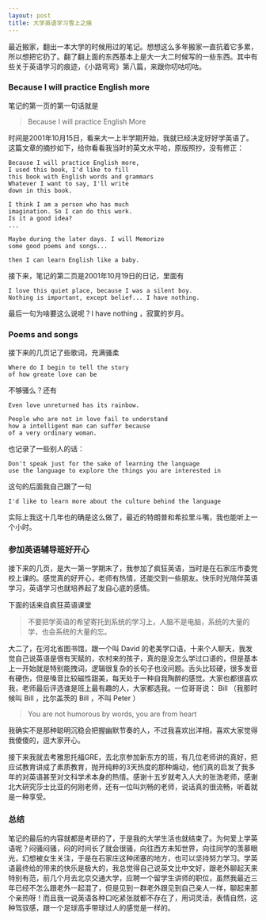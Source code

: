 ```yaml
---
layout: post
title: 大学英语学习雪上之痕
---
```


最近搬家，翻出一本大学的时候用过的笔记。想想这么多年搬家一直抗着它多累，所以想把它扔了。翻了翻上面的东西基本上是大一大二时候写的一些东西。其中有些关于英语学习的痕迹，《小路弯弯》第八篇，来跟你叨咕叨咕。



### Because I will practice English more

笔记的第一页的第一句话就是

> Because I will practice English More

时间是2001年10月15日，看来大一上半学期开始，我就已经决定好好学英语了。这篇文章的摘抄如下，给你看看我当时的英文水平哈，原版照抄，没有修正：

```
Because I will practice English more,
I used this book, I'd like to fill
this book with English words and grammars
Whatever I want to say, I'll write
down in this book.

I think I am a person who has much
imagination. So I can do this work.
Is it a good idea?
...

Maybe during the later days. I will Memorize
some good poems and songs...

then I can learn English like a baby.
```

接下来，笔记的第二页是2001年10月19日的日记，里面有

```
I love this quiet place, because I was a silent boy.
Nothing is important, except belief... I have nothing.
```

最后一句为啥要这么说呢？I have nothing ，寂寞的岁月。

### Poems and songs

接下来的几页记了些歌词，充满骚柔

```
Where do I begin to tell the story
of how greate love can be
```

不够骚么？还有

```
Even love unreturned has its rainbow.

People who are not in love fail to understand
how a intelligent man can suffer because
of a very ordinary woman.
```

也记录了一些别人的话：

```
Don't speak just for the sake of learning the language
use the language to explore the things you are interested in
```

这句的后面我自己跟了一句

```
I'd like to learn more about the culture behind the language
```

实际上我这十几年也的确是这么做了，最近的特朗普和希拉里斗嘴，我也能听上一个小时。


### 参加英语辅导班好开心

接下来的几页，是大一第一学期末了，我参加了疯狂英语，当时是在石家庄市委党校上课的。感觉真的好开心，老师有热情，还能交到一些朋友。快乐时光陪伴英语学习，英语学习也就培养起了发自心底的感情。

下面的话来自疯狂英语课堂

>不要把学英语的希望寄托到系统的学习上，人脑不是电脑，系统的大量的学，也会系统的大量的忘。


大二了，在河北省图书馆，跟一个叫 David 的老美学口语，十来个人聊天，我发觉自己说英语是很有天赋的，农村来的孩子，真的是没怎么学过口语的，但是基本上一开始就是特别能拽词，逻辑很复杂的长句子也没问题。舌头比较硬，很多发音有硬伤，但是嗓音比较磁性甜美，每天处于一种自我陶醉的感觉。大家也都很喜欢我，老师最后评选谁是班上最有趣的人，大家都选我。一位哥哥说： Bill （我那时候叫 Bill ，比尔盖茨的 Bill ，不叫 Peter ）

>You are not humorous by words, you are from heart

我确实不是那种聪明沉稳会把握幽默节奏的人，不过我喜欢出洋相，喜欢大家觉得我傻傻的，逗大家开心。

接下来我就去考雅思托福GRE，去北京参加新东方的班，有几位老师讲的真好，把应试教育讲成了素质教育，抛开纯粹的3天热度的那种煽动，他们真的启发了我多年的对英语甚至对文科学术本身的热情。感谢十五岁就考入人大的张浩老师，感谢北大研究莎士比亚的何刚老师，还有一位叫刘畅的老师，说话真的很流畅，听着就是一种享受。

### 总结

笔记的最后的内容就都是考研的了，于是我的大学生活也就结束了。为何爱上学英语呢？闷骚闷骚，闷的时间长了就会很骚，向往西方未知世界，向往同学的羡慕眼光，幻想被女生关注，于是在石家庄这种闭塞的地方，也可以坚持努力学习。学英语最终给的带来的快乐是极大的，我总觉得自己说英文比中文好，跟老外聊起天来特别有范，前几个月去北京交通大学，应聘一个留学生讲师的职位，虽然我最近三年已经不怎么跟老外一起混了，但是见到一群老外跟见到自己亲人一样，聊起来那个亲热呀！而且我一说英语各种口吃紧张就都不存在了，用词灵活，表情自然，这种驾驭感，跟一个足球高手带球过人的感觉是一样的。
